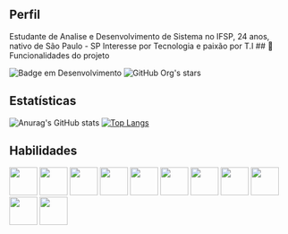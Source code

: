 ## Perfil
Estudante de Analise e Desenvolvimento de Sistema no IFSP, 24 anos, nativo de São Paulo - SP
Interesse por Tecnologia e paixão por T.I ## :hammer: Funcionalidades do projeto  <br>

![Badge em Desenvolvimento](http://img.shields.io/static/v1?label=STATUS&message=EM%20DESENVOLVIMENTO&color=GREEN&style=for-the-badge)
![GitHub Org's stars](https://img.shields.io/github/stars/carlosmurilosantos?style=social)

## Estatísticas
![Anurag's GitHub stats](https://github-readme-stats.vercel.app/api?username=carlosmurilosantos&show_icons=true&theme=synthwave)
[![Top Langs](https://github-readme-stats.vercel.app/api/top-langs/?username=carlosmurilosantos)](https://github.com/anuraghazra/github-readme-stats)
## Habilidades
<p float="left">


<img src="https://cdn.jsdelivr.net/gh/devicons/devicon/icons/c/c-original.svg" width="50px" heigth="50px"/>
<img src="https://cdn.jsdelivr.net/gh/devicons/devicon/icons/bootstrap/bootstrap-original.svg" width="50px" heigth="50px"/>
<img src="https://cdn.jsdelivr.net/gh/devicons/devicon/icons/css3/css3-original.svg" width="50px" heigth="50px"/>
<img src="https://cdn.jsdelivr.net/gh/devicons/devicon/icons/html5/html5-plain-wordmark.svg" width="50px" heigth="50px"/>
<img src="https://cdn.jsdelivr.net/gh/devicons/devicon/icons/ionic/ionic-original.svg" width="50px" heigth="50px"/>
<img src="https://cdn.jsdelivr.net/gh/devicons/devicon/icons/java/java-original.svg" width="50px" heigth="50px"/>
<img src="https://cdn.jsdelivr.net/gh/devicons/devicon/icons/javascript/javascript-original.svg" width="50px" heigth="50px"/>
<img src="https://cdn.jsdelivr.net/gh/devicons/devicon/icons/trello/trello-plain.svg" width="50px" heigth="50px"/>
<img src="https://cdn.jsdelivr.net/gh/devicons/devicon/icons/mysql/mysql-original.svg"  width="50px" heigth="50px"/>
<img src="https://cdn.jsdelivr.net/gh/devicons/devicon/icons/python/python-original.svg" width="50px" heigth="50px"/>
<img src="https://cdn.jsdelivr.net/gh/devicons/devicon/icons/windows8/windows8-original.svg" width="50px" heigth="50px"/>
</p>
